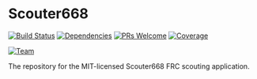 # Scouter668
[![Build Status](https://travis-ci.com/ApesofWrath/Scouter668.svg?branch=master)](https://travis-ci.org/ApesofWrath/Scouter668)
[![Dependencies](https://david-dm.org/ApesofWrath/Scouter668.svg)](https://travis-ci.org/ApesofWrath/Scouter668)
[![PRs Welcome](https://img.shields.io/badge/PRs-welcome-brightgreen.svg?style=flat-square)](http://makeapullrequest.com)
[![Coverage](https://codecov.io/github/ApesofWrath/Scouter668/coverage.svg?branch=master)](https://codecov.io/gh/ApesofWrath/Scouter668)

[![Team](https://img.shields.io/badge/TEAM-668-BLUE.svg)](https://www.thebluealliance.com/team/668)

The repository for the MIT-licensed Scouter668 FRC scouting application.
